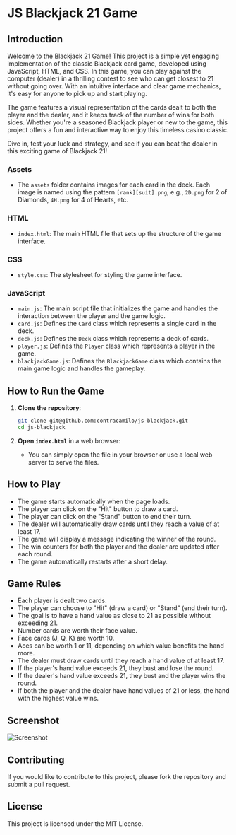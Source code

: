 # JS Blackjack 21 Game

## Introduction

Welcome to the Blackjack 21 Game! This project is a simple yet engaging implementation of the classic Blackjack card game, developed using JavaScript, HTML, and CSS. In this game, you can play against the computer (dealer) in a thrilling contest to see who can get closest to 21 without going over. With an intuitive interface and clear game mechanics, it's easy for anyone to pick up and start playing.

The game features a visual representation of the cards dealt to both the player and the dealer, and it keeps track of the number of wins for both sides. Whether you're a seasoned Blackjack player or new to the game, this project offers a fun and interactive way to enjoy this timeless casino classic.

Dive in, test your luck and strategy, and see if you can beat the dealer in this exciting game of Blackjack 21!

### Assets

- The `assets` folder contains images for each card in the deck. Each image is named using the pattern `[rank][suit].png`, e.g., `2D.png` for 2 of Diamonds, `4H.png` for 4 of Hearts, etc.

### HTML

- `index.html`: The main HTML file that sets up the structure of the game interface.

### CSS

- `style.css`: The stylesheet for styling the game interface.

### JavaScript

- `main.js`: The main script file that initializes the game and handles the interaction between the player and the game logic.
- `card.js`: Defines the `Card` class which represents a single card in the deck.
- `deck.js`: Defines the `Deck` class which represents a deck of cards.
- `player.js`: Defines the `Player` class which represents a player in the game.
- `blackjackGame.js`: Defines the `BlackjackGame` class which contains the main game logic and handles the gameplay.

## How to Run the Game

1. **Clone the repository**:

    ```bash
    git clone git@github.com:contracamilo/js-blackjack.git
    cd js-blackjack
    ```

2. **Open `index.html`** in a web browser:
    - You can simply open the file in your browser or use a local web server to serve the files.

## How to Play

- The game starts automatically when the page loads.
- The player can click on the "Hit" button to draw a card.
- The player can click on the "Stand" button to end their turn.
- The dealer will automatically draw cards until they reach a value of at least 17.
- The game will display a message indicating the winner of the round.
- The win counters for both the player and the dealer are updated after each round.
- The game automatically restarts after a short delay.

## Game Rules

- Each player is dealt two cards.
- The player can choose to "Hit" (draw a card) or "Stand" (end their turn).
- The goal is to have a hand value as close to 21 as possible without exceeding 21.
- Number cards are worth their face value.
- Face cards (J, Q, K) are worth 10.
- Aces can be worth 1 or 11, depending on which value benefits the hand more.
- The dealer must draw cards until they reach a hand value of at least 17.
- If the player's hand value exceeds 21, they bust and lose the round.
- If the dealer's hand value exceeds 21, they bust and the player wins the round.
- If both the player and the dealer have hand values of 21 or less, the hand with the highest value wins.

## Screenshot

![Screenshot](screenshot.png)

## Contributing

If you would like to contribute to this project, please fork the repository and submit a pull request.

## License

This project is licensed under the MIT License.
